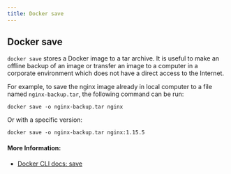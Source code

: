 ```yaml
---
title: Docker save
---
```


## Docker save

`docker save` stores a Docker image to a tar archive. It is useful to make an offline backup of an image or transfer an image to a computer in a corporate environment which does not have a direct access to the Internet.

For example, to save the nginx image already in local computer to a file named `nginx-backup.tar`, the following command can be run:

```
docker save -o nginx-backup.tar nginx
```

Or with a specific version:

```
docker save -o nginx-backup.tar nginx:1.15.5
```

#### More Information:
- [Docker CLI docs: save](https://docs.docker.com/engine/reference/commandline/save/)
